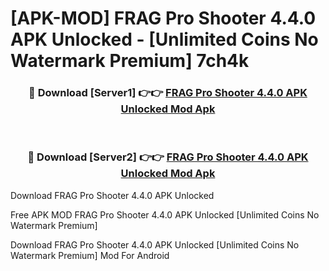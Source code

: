 # [APK-MOD] FRAG Pro Shooter 4.4.0 APK Unlocked - [Unlimited Coins No Watermark Premium] 7ch4k



<div align="center">
<h3>🔴 Download [Server1] 👉👉 <a href="https://momento.my/?title=FRAG_Pro_Shooter_4.4.0_APK_Unlocked">FRAG Pro Shooter 4.4.0 APK Unlocked Mod Apk</a></h3><br>

<h3>🔴 Download [Server2] 👉👉 <a href="https://momento.my/?title=FRAG_Pro_Shooter_4.4.0_APK_Unlocked">FRAG Pro Shooter 4.4.0 APK Unlocked Mod Apk</a></h3>
</div>



Download FRAG Pro Shooter 4.4.0 APK Unlocked 

Free APK MOD FRAG Pro Shooter 4.4.0 APK Unlocked [Unlimited Coins No Watermark Premium]

Download FRAG Pro Shooter 4.4.0 APK Unlocked [Unlimited Coins No Watermark Premium] Mod For Android
